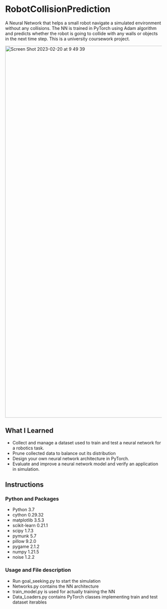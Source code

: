 # RobotCollisionPrediction
A Neural Network that helps a small robot navigate a simulated environment without any collisions. The NN is trained in PyTorch using Adam algorithm and predicts whether the robot is going to collide with any walls or objects in the next time step. This is a university coursework project.


<img width="1197" alt="Screen Shot 2023-02-20 at 9 49 39" src="https://user-images.githubusercontent.com/125837844/219986323-683e41c1-b6fe-4809-8d16-174d840b148e.png">

## What I Learned
* Collect and manage a dataset used to train and test a neural network for a robotics task.
* Prune collected data to balance out its distribution
* Design your own neural network architecture in PyTorch.
* Evaluate and improve a neural network model and verify an application in simulation.

## Instructions

### Python and Packages
* Python 3.7
* cython 0.29.32
* matplotlib 3.5.3
* scikit-learn 0.21.1
* scipy 1.7.3
* pymunk 5.7
* pillow 9.2.0
* pygame 2.1.2
* numpy 1.21.5
* noise 1.2.2

### Usage and File description
* Run goal_seeking.py to start the simulation
* Networks.py contains the NN architecture 
* train_model.py is used for actually training the NN
* Data_Loaders.py contains PyTorch classes implementing train and test dataset iterables
